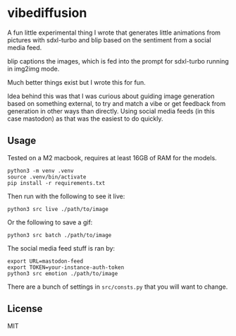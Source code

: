 # vibediffusion

A fun little experimental thing I wrote that generates little animations from
pictures with sdxl-turbo and blip based on the sentiment from a social media
feed.

blip captions the images, which is fed into the prompt for sdxl-turbo running in
img2img mode.

Much better things exist but I wrote this for fun.

Idea behind this was that I was curious about guiding image generation based on
something external, to try and match a vibe or get feedback from generation in
other ways than directly.
Using social media feeds (in this case mastodon) as that was the easiest to do
quickly.

## Usage

Tested on a M2 macbook, requires at least 16GB of RAM for the models.

```
python3 -m venv .venv
source .venv/bin/activate
pip install -r requirements.txt
```

Then run with the following to see it live:
```
python3 src live ./path/to/image
```

Or the following to save a gif:
```
python3 src batch ./path/to/image
```

The social media feed stuff is ran by:
```
export URL=mastodon-feed
export TOKEN=your-instance-auth-token
python3 src emotion ./path/to/image
```

There are a bunch of settings in `src/consts.py` that you will want to change.

## License

MIT
